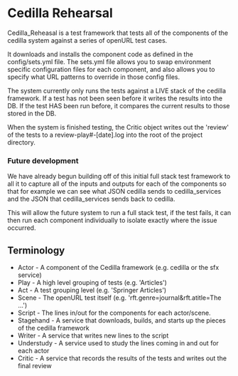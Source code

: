 # Cedilla Rehearsal

Cedilla_Reheasal is a test framework that tests all of the components of the cedilla system against a series of openURL test cases.

It downloads and installs the component code as defined in the config/sets.yml file. The sets.yml file allows you to swap environment specific configuration files for each component, and also allows you to specify what URL patterns to override in those config files.

The system currently only runs the tests against a LIVE stack of the cedilla framework. If a test has not been seen before it writes the results into the DB. If the test HAS been run before, it compares the current results to those stored in the DB.

When the system is finished testing, the Critic object writes out the 'review' of the tests to a review-play#-[date].log into the root of the project directory.

### Future development

We have already begun building off of this initial full stack test framework to all it to capture all of the inputs and outputs for each of the components so that for example we can see what JSON cedilla sends to cedilla_services and the JSON that cedilla_services sends back to cedilla.

This will allow the future system to run a full stack test, if the test fails, it can then run each component individually to isolate exactly where the issue occurred.

## Terminology
* Actor - A component of the Cedilla framework (e.g. cedilla or the sfx service)
* Play - A high level grouping of tests (e.g. 'Articles')
* Act - A test grouping level (e.g. 'Springer Articles')
* Scene - The openURL test itself (e.g. 'rft.genre=journal&rft.atitle=The ...')
* Script - The lines in/out for the components for each actor/scene.
* Stagehand - A service that downloads, builds, and starts up the pieces of the cedilla framework
* Writer - A service that writes new lines to the script
* Understudy - A service used to study the lines coming in and out for each actor
* Critic - A service that records the results of the tests and writes out the final review
